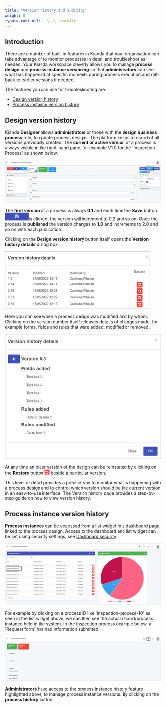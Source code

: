 ```yaml
---
title: "Version history and auditing"
weight: 8
typora-root-url: ..\..\..\static
---
```


## Introduction
There are a number of built-in features in Kianda that your organisation can take advantage of to monitor processes in detail and troubleshoot as needed. Your Kianda workspace cleverly allows you to manage **process design** and **process instance versioning** so that **administrators** can see what has happened at specific moments during process execution and roll-back to earlier versions if needed.  

The features you can use for troubleshooting are:

- [Design version history](#design-version-history)
- [Process instance version history](#process-instance-version-history)

## Design version history

Kianda **Designer** allows **administrators** or those with the **design business process** role, to update process designs. The platform keeps a record of all versions previously created. The **current or active version** of a process is always visible in the right-hand pane, for example V1.0 for the 'Inspection Process' as shown below.

![Process version history](/images/published-version.jpg)

The **first version** of a process is always **0.1** and each time the **Save** button ![Save button](/images/saveprocess.png)is clicked, the version will increment to 0.2 and so on. Once the process is **published** the version changes to **1.0** and increments to 2.0 and so on with each publication. 

Clicking on the **Design version history** button itself opens the **Version history details** dialog box. 

![Version history details example](/images/version-history-details-eg.jpg)

Here you can see when a process design was modified and by whom. Clicking on the version number itself releases details of changes made, for example forms, fields and rules that were added,  modified or removed.

![Version history details example](/images/version-history-details-example.jpg)

At any time an older version of the design can be reinstated by clicking on the **Restore** button ![Restore button](/images/restore.png) beside a particular version.

This level of detail provides a precise way to monitor what is happening with a process design and to control which version should be the current version in an easy-to-use interface. The [Version history](/docs/platform/application-designer/designer/version-history/) page provides a step-by-step guide on how to view version history. 

## Process instance version history

**Process instances** can be accessed from a list widget in a dashboard page linked to the process design. Access to the dashboard and list widget can be set using security settings, see [Dashboard security](/docs/security/process-level-security/#dashboard-security).

![Process instance example](/images/process-instance-example.jpg)

For example by clicking on a process ID like 'inspection-process-10' as seen in the list widget above, we can then see the actual record/process instance held in the system. In the Inspection process example below, a 'Request form' has had information submitted.

![Process instance view](/../content/docs/process-instance-view.jpg)

**Administrators** have access to the process instance history feature highlighted above, to manage process instance versions. By clicking on the **process history** button. 